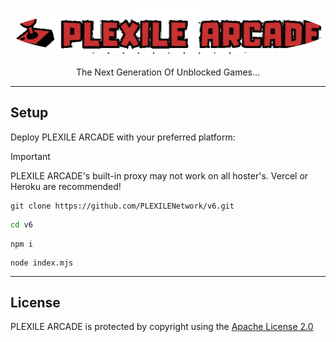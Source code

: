 <p align="center">
<kbd>
   <img src="/public/images/banner3.png" alt="PLEXILE ARCADE" style="border-radius: 50%; width: 600px; height: auto;">
</kbd>
</p>
<p align="center">The Next Generation Of Unblocked Games...</p>

---

## Setup

Deploy PLEXILE ARCADE with your preferred platform:

> [!IMPORTANT]  
> PLEXILE ARCADE's built-in proxy may not work on all hoster's. Vercel or Heroku are recommended!

```
git clone https://github.com/PLEXILENetwork/v6.git
```
```sh
cd v6
```
```
npm i
```
```
node index.mjs
```

---

## License

PLEXILE ARCADE is protected by copyright using the [Apache License 2.0](./LICENSE)

